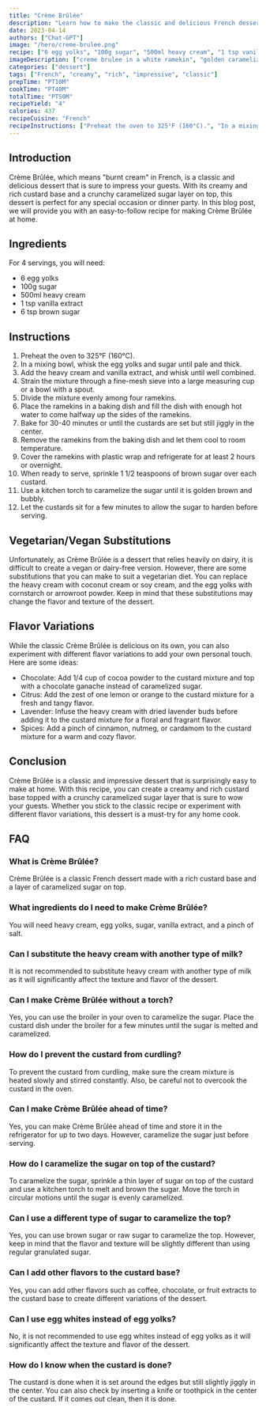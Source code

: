 ```yaml
---
title: "Crème Brûlée"
description: "Learn how to make the classic and delicious French dessert, Crème Brûlée, with this easy recipe. Impress your guests with this creamy and rich dessert topped with a crunchy caramelized sugar layer."
date: 2023-04-14
authors: ["Chat-GPT"]
image: "/hero/creme-brulee.png"
recipe: ["6 egg yolks", "100g sugar", "500ml heavy cream", "1 tsp vanilla extract", "6 tsp brown sugar"]
imageDescription: ["creme brulee in a white ramekin", "golden caramelized sugar crust on top", "served with a mint leaf", "served on a white plate"]
categories: ["dessert"]
tags: ["French", "creamy", "rich", "impressive", "classic"]
prepTime: "PT10M"
cookTime: "PT40M"
totalTime: "PT50M"
recipeYield: "4"
calories: 437
recipeCuisine: "French"
recipeInstructions: ["Preheat the oven to 325°F (160°C).", "In a mixing bowl, whisk the egg yolks and sugar until pale and thick.", "Add the heavy cream and vanilla extract, and whisk until well combined.", "Strain the mixture through a fine-mesh sieve into a large measuring cup or a bowl with a spout.", "Divide the mixture evenly among four ramekins.", "Place the ramekins in a baking dish and fill the dish with enough hot water to come halfway up the sides of the ramekins.", "Bake for 30-40 minutes or until the custards are set but still jiggly in the center.", "Remove the ramekins from the baking dish and let them cool to room temperature.", "Cover the ramekins with plastic wrap and refrigerate for at least 2 hours or overnight.", "When ready to serve, sprinkle 1 1/2 teaspoons of brown sugar over each custard.", "Use a kitchen torch to caramelize the sugar until it is golden brown and bubbly.", "Let the custards sit for a few minutes to allow the sugar to harden before serving." ]
---
```


## Introduction
Crème Brûlée, which means "burnt cream" in French, is a classic and delicious dessert that is sure to impress your guests. With its creamy and rich custard base and a crunchy caramelized sugar layer on top, this dessert is perfect for any special occasion or dinner party. In this blog post, we will provide you with an easy-to-follow recipe for making Crème Brûlée at home.

## Ingredients
For 4 servings, you will need:

- 6 egg yolks
- 100g sugar
- 500ml heavy cream
- 1 tsp vanilla extract
- 6 tsp brown sugar

## Instructions
1. Preheat the oven to 325°F (160°C).
2. In a mixing bowl, whisk the egg yolks and sugar until pale and thick.
3. Add the heavy cream and vanilla extract, and whisk until well combined.
4. Strain the mixture through a fine-mesh sieve into a large measuring cup or a bowl with a spout.
5. Divide the mixture evenly among four ramekins.
6. Place the ramekins in a baking dish and fill the dish with enough hot water to come halfway up the sides of the ramekins.
7. Bake for 30-40 minutes or until the custards are set but still jiggly in the center.
8. Remove the ramekins from the baking dish and let them cool to room temperature.
9. Cover the ramekins with plastic wrap and refrigerate for at least 2 hours or overnight.
10. When ready to serve, sprinkle 1 1/2 teaspoons of brown sugar over each custard.
11. Use a kitchen torch to caramelize the sugar until it is golden brown and bubbly.
12. Let the custards sit for a few minutes to allow the sugar to harden before serving.

## Vegetarian/Vegan Substitutions
Unfortunately, as Crème Brûlée is a dessert that relies heavily on dairy, it is difficult to create a vegan or dairy-free version. However, there are some substitutions that you can make to suit a vegetarian diet. You can replace the heavy cream with coconut cream or soy cream, and the egg yolks with cornstarch or arrowroot powder. Keep in mind that these substitutions may change the flavor and texture of the dessert.

## Flavor Variations
While the classic Crème Brûlée is delicious on its own, you can also experiment with different flavor variations to add your own personal touch. Here are some ideas:

- Chocolate: Add 1/4 cup of cocoa powder to the custard mixture and top with a chocolate ganache instead of caramelized sugar.
- Citrus: Add the zest of one lemon or orange to the custard mixture for a fresh and tangy flavor.
- Lavender: Infuse the heavy cream with dried lavender buds before adding it to the custard mixture for a floral and fragrant flavor.
- Spices: Add a pinch of cinnamon, nutmeg, or cardamom to the custard mixture for a warm and cozy flavor.

## Conclusion
Crème Brûlée is a classic and impressive dessert that is surprisingly easy to make at home. With this recipe, you can create a creamy and rich custard base topped with a crunchy caramelized sugar layer that is sure to wow your guests. Whether you stick to the classic recipe or experiment with different flavor variations, this dessert is a must-try for any home cook.

## FAQ

### What is Crème Brûlée?

Crème Brûlée is a classic French dessert made with a rich custard base and a layer of caramelized sugar on top.

### What ingredients do I need to make Crème Brûlée?

You will need heavy cream, egg yolks, sugar, vanilla extract, and a pinch of salt.

### Can I substitute the heavy cream with another type of milk?

It is not recommended to substitute heavy cream with another type of milk as it will significantly affect the texture and flavor of the dessert.

### Can I make Crème Brûlée without a torch?

Yes, you can use the broiler in your oven to caramelize the sugar. Place the custard dish under the broiler for a few minutes until the sugar is melted and caramelized.

### How do I prevent the custard from curdling?

To prevent the custard from curdling, make sure the cream mixture is heated slowly and stirred constantly. Also, be careful not to overcook the custard in the oven.

### Can I make Crème Brûlée ahead of time?

Yes, you can make Crème Brûlée ahead of time and store it in the refrigerator for up to two days. However, caramelize the sugar just before serving.

### How do I caramelize the sugar on top of the custard?

To caramelize the sugar, sprinkle a thin layer of sugar on top of the custard and use a kitchen torch to melt and brown the sugar. Move the torch in circular motions until the sugar is evenly caramelized.

### Can I use a different type of sugar to caramelize the top?

Yes, you can use brown sugar or raw sugar to caramelize the top. However, keep in mind that the flavor and texture will be slightly different than using regular granulated sugar.

### Can I add other flavors to the custard base?

Yes, you can add other flavors such as coffee, chocolate, or fruit extracts to the custard base to create different variations of the dessert.

### Can I use egg whites instead of egg yolks?

No, it is not recommended to use egg whites instead of egg yolks as it will significantly affect the texture and flavor of the dessert.

### How do I know when the custard is done?

The custard is done when it is set around the edges but still slightly jiggly in the center. You can also check by inserting a knife or toothpick in the center of the custard. If it comes out clean, then it is done.